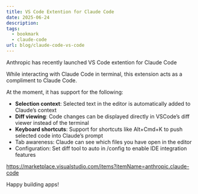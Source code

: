 ```yaml
---
title: VS Code Extention for Claude Code
date: 2025-06-24
description: 
tags:
  - bookmark
  - claude-code
url: blog/claude-code-vs-code
---
```

Anthropic has recently launched VS Code extention for Claude Code

While interacting with Claude Code in terminal, this extension acts as a compliment to Claude Code.

At the moment, it has support for the following:
- **Selection context**: Selected text in the editor is automatically added to Claude’s context
- **Diff viewing**: Code changes can be displayed directly in VSCode’s diff viewer instead of the terminal
- **Keyboard shortcuts**: Support for shortcuts like Alt+Cmd+K to push selected code into Claude’s prompt
- Tab awareness: Claude can see which files you have open in the editor
- Configuration: Set diff tool to auto in /config to enable IDE integration features

https://marketplace.visualstudio.com/items?itemName=anthropic.claude-code

Happy building apps!
